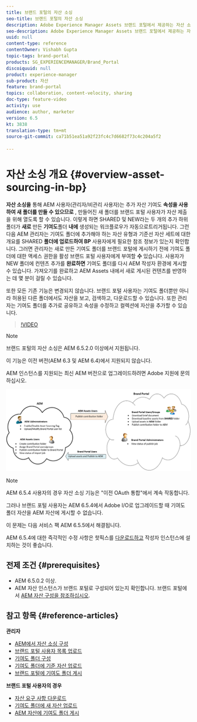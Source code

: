 ```yaml
---
title: 브랜드 포털의 자산 소싱
seo-title: 브랜드 포털의 자산 소싱
description: Adobe Experience Manager Assets 브랜드 포털에서 제공하는 자산 소싱 기능에 대한 통찰력을 얻을 수 있습니다.
seo-description: Adobe Experience Manager Assets 브랜드 포털에서 제공하는 자산 소싱 기능에 대한 통찰력을 얻을 수 있습니다.
uuid: null
content-type: reference
contentOwner: Vishabh Gupta
topic-tags: brand-portal
products: SG_EXPERIENCEMANAGER/Brand_Portal
discoiquuid: null
product: experience-manager
sub-product: 자산
feature: brand-portal
topics: collaboration, content-velocity, sharing
doc-type: feature-video
activity: use
audience: author, marketer
version: 6.5
kt: 3838
translation-type: tm+mt
source-git-commit: ca71b51ea51a92f23fc4c7d6682f73c4c204a5f2

---
```



# 자산 소싱 개요 {#overview-asset-sourcing-in-bp}

**자산 소싱을** 통해 AEM 사용자(관리자/비관리 사용자)는 추가 자산 기여도 **속성을 사용하여 새 폴더를 만들 수 있으므로** , 만들어진 새 폴더를 브랜드 포털 사용자가 자산 제출을 위해 열도록 할 수 있습니다. 이렇게 하면 SHARED 및 NEW라는 두 개의 추가 하위 폴더가 **새로** 만든 **기여도**&#x200B;폴더 **내에** 생성되는 워크플로우가 자동으로트리거됩니다. 그런 다음 AEM 관리자는 기여도 폴더에 추가해야 하는 자산 유형과 기준선 자산 세트에 대한 개요를 SHARED **폴더에 업로드하여 BP** 사용자에게 필요한 참조 정보가 있는지 확인합니다. 그러면 관리자는 새로 만든 기여도 폴더를 브랜드 포털에 게시하기 전에 기여도 폴더에 대한 액세스 권한을 활성 브랜드 포털 사용자에게 부여할 **수** 있습니다. 사용자가 NEW 폴더에 컨텐츠 추가를 **완료하면** 기여도 폴더를 다시 AEM 작성자 환경에 게시할 수 있습니다. 가져오기를 완료하고 AEM Assets 내에서 새로 게시된 컨텐츠를 반영하는 데 몇 분이 걸릴 수 있습니다.

또한 모든 기존 기능은 변경되지 않습니다. 브랜드 포털 사용자는 기여도 폴더뿐만 아니라 허용된 다른 폴더에서도 자산을 보고, 검색하고, 다운로드할 수 있습니다. 또한 관리자는 기여도 폴더를 추가로 공유하고 속성을 수정하고 컬렉션에 자산을 추가할 수 있습니다.

>[!VIDEO](https://video.tv.adobe.com/v/29365/?quality=12)

>[!NOTE]
>
>브랜드 포털의 자산 소싱은 AEM 6.5.2.0 이상에서 지원됩니다.
>
>이 기능은 이전 버전(AEM 6.3 및 AEM 6.4)에서 지원되지 않습니다.
>
>AEM 인스턴스를 지원되는 최신 AEM 버전으로 업그레이드하려면 Adobe 지원에 문의하십시오.

![브랜드 포털 자산 소싱](assets/asset-sourcing.png)


>[!NOTE]
>
>AEM 6.5.4 사용자의 경우 자산 소싱 기능은 &quot;이전 OAuth 통합&quot;에서 계속 작동합니다.
>
>그러나 브랜드 포털 사용자는 AEM 6.5.4에서 Adobe I/O로 업그레이드할 때 기여도 폴더 자산을 AEM 자산에 게시할 수 없습니다.
>
>이 문제는 다음 서비스 팩 AEM 6.5.5에서 해결됩니다.
>
>AEM 6.5.4에 대한 즉각적인 수정 사항은 핫픽스를 [다운로드하고](https://www.adobeaemcloud.com/content/marketplace/marketplaceProxy.html?packagePath=/content/companies/public/adobe/packages/cq650/hotfix/cq-6.5.0-hotfix-33041) 작성자 인스턴스에 설치하는 것이 좋습니다.


## 전제 조건 {#prerequisites}

* AEM 6.5.0.2 이상.
* AEM 자산 인스턴스가 브랜드 포털로 구성되어 있는지 확인합니다. 브랜드 포털에서 [AEM 자산 구성을 참조하십시오](../using/configure-aem-assets-with-brand-portal.md).

## 참고 항목 {#reference-articles}

**관리자**

* [AEM에서 자산 소싱 구성](brand-portal-configure-asset-sourcing.md)
* [브랜드 포털 사용자 목록 업로드](brand-portal-configure-asset-sourcing.md)
* [기여도 폴더 구성](brand-portal-contribution-folder.md)
* [기여도 폴더에 기준 자산 업로드](brand-portal-upload-baseline-assets.md)
* [브랜드 포털에 기여도 폴더 게시](brand-portal-publish-contribution-folder-to-brand-portal.md)

**브랜드 포털 사용자의 경우**

* [자산 요구 사항 다운로드](brand-portal-download-asset-requirements.md)
* [기여도 폴더에 새 자산 업로드](brand-portal-upload-assets-to-contribution-folder.md)
* [AEM 자산에 기여도 폴더 게시](brand-portal-publish-contribution-folder-to-aem-assets.md)

